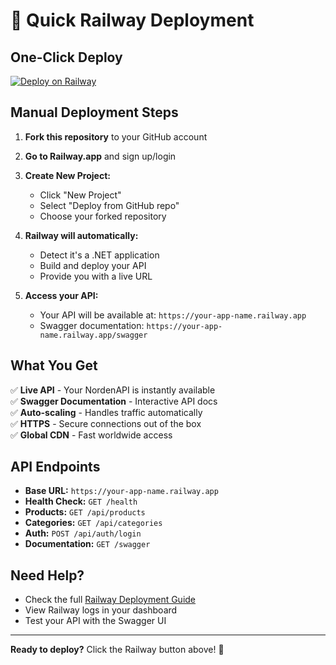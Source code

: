 # 🚀 Quick Railway Deployment

## One-Click Deploy

[![Deploy on Railway](https://railway.app/button.svg)](https://railway.app/template/deploy)

## Manual Deployment Steps

1. **Fork this repository** to your GitHub account

2. **Go to Railway.app** and sign up/login

3. **Create New Project:**
   - Click "New Project"
   - Select "Deploy from GitHub repo"
   - Choose your forked repository

4. **Railway will automatically:**
   - Detect it's a .NET application
   - Build and deploy your API
   - Provide you with a live URL

5. **Access your API:**
   - Your API will be available at: `https://your-app-name.railway.app`
   - Swagger documentation: `https://your-app-name.railway.app/swagger`

## What You Get

✅ **Live API** - Your NordenAPI is instantly available  
✅ **Swagger Documentation** - Interactive API docs  
✅ **Auto-scaling** - Handles traffic automatically  
✅ **HTTPS** - Secure connections out of the box  
✅ **Global CDN** - Fast worldwide access  

## API Endpoints

- **Base URL:** `https://your-app-name.railway.app`
- **Health Check:** `GET /health`
- **Products:** `GET /api/products`
- **Categories:** `GET /api/categories`
- **Auth:** `POST /api/auth/login`
- **Documentation:** `GET /swagger`

## Need Help?

- Check the full [Railway Deployment Guide](RAILWAY_DEPLOYMENT_GUIDE.md)
- View Railway logs in your dashboard
- Test your API with the Swagger UI

---

**Ready to deploy?** Click the Railway button above! 🚀
